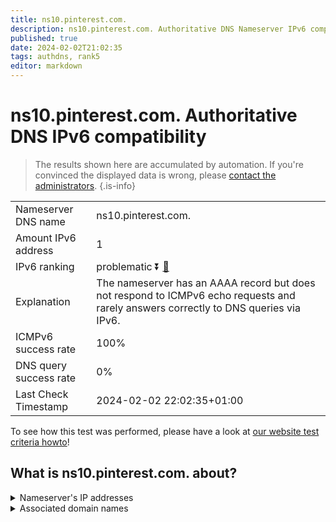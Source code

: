 ```yaml
---
title: ns10.pinterest.com.
description: ns10.pinterest.com. Authoritative DNS Nameserver IPv6 compatibility
published: true
date: 2024-02-02T21:02:35
tags: authdns, rank5
editor: markdown
---
```


# ns10.pinterest.com. Authoritative DNS IPv6 compatibility

> The results shown here are accumulated by automation. If you're convinced the displayed data is wrong, please [contact the administrators](/howto/chat). 
{.is-info}




|   |   |
| - | - |
| Nameserver DNS name | ns10.pinterest.com.
| Amount IPv6 address | 1
| IPv6 ranking | problematic :arrow_double_down: [🔗](/howto/ranking) |
| Explanation | The nameserver has an AAAA record but does not respond to ICMPv6 echo requests and rarely answers correctly to DNS queries via IPv6. |
| ICMPv6 success rate | 100%|
| DNS query success rate | 0% |
| Last Check Timestamp | 2024-02-02 22:02:35+01:00 |

To see how this test was performed, please have a look at [our website test criteria howto](/howto/testcriteria/authdns)!


## What is ns10.pinterest.com. about?




<details>
<summary>Nameserver's IP addresses</summary>

2400:cb00:2049:1::a29f:fe

</details>



<details>
<summary>Associated domain names</summary>

www.pinterest.com

</details>
